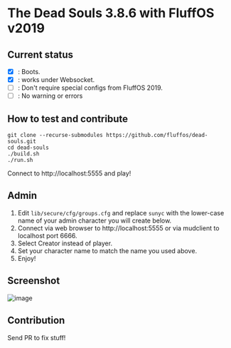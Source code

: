 # The Dead Souls 3.8.6 with FluffOS v2019

## Current status

- [X] : Boots.
- [X] : works under Websocket.
- [ ] : Don't require special configs from FluffOS 2019.
- [ ] : No warning or errors

## How to test and contribute

```
git clone --recurse-submodules https://github.com/fluffos/dead-souls.git
cd dead-souls
./build.sh
./run.sh
```

Connect to http://localhost:5555 and play!

## Admin

1. Edit ```lib/secure/cfg/groups.cfg``` and replace ```sunyc``` with the lower-case name of your admin character you will create below.
2. Connect via web browser to http://localhost:5555 or via mudclient to localhost port 6666.
3. Select Creator instead of player.
4. Set your character name to match the name you used above.
5. Enjoy!

## Screenshot

![image](https://user-images.githubusercontent.com/1256464/71966839-2f444180-31b7-11ea-8cd4-f2fdf5f0cec7.png)

## Contribution

Send PR to fix stuff!
